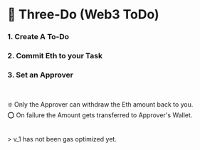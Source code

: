# :memo: Three-Do (Web3 ToDo)
### 1. Create A To-Do 
### 2. Commit Eth to your Task
### 3. Set an Approver  

</br>

:sparkle: Only the Approver can withdraw the Eth amount back to you. </br>
:o: On failure the Amount gets transferred to Approver's Wallet.

</br>
> v_1 has not been gas optimized yet.
